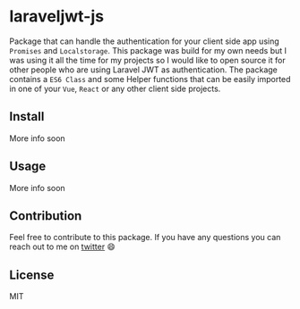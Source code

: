 # laraveljwt-js

Package that can handle the authentication for your client side app using `Promises` and `Localstorage`. This package was build for my own needs but I was using it all the time for my projects so I would like to open source it for other people who are using Laravel JWT as authentication. The package contains a `ES6 Class` and some Helper functions that can be easily imported in one of your `Vue`, `React` or any other client side projects.

## Install

More info soon

## Usage

More info soon

## Contribution

Feel free to contribute to this package. If you have any questions you can reach out to me on [twitter](https://twitter.com/glenngijsberts) 😄

## License

MIT




